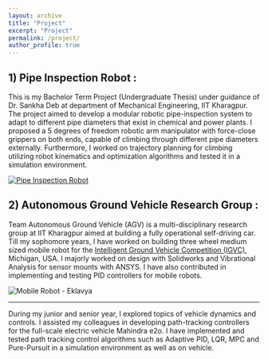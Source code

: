 ```yaml
---
layout: archive
title: "Project"
excerpt: "Project"
permalink: /project/
author_profile: true
---
```

**1) Pipe Inspection Robot :**
---
This is my Bachelor Term Project (Undergraduate Thesis) under guidance of Dr. Sankha Deb at department of Mechanical Engineering, IIT Kharagpur. The project aimed to develop a modular robotic pipe-inspection system to adapt to different pipe diameters that exist in chemical and power plants. I proposed a 5 degrees of freedom robotic arm manipulator with force-close grippers on both ends, capable of climbing through different pipe diameters externally. Furthermore, I worked on trajectory planning for climbing utilizing robot kinematics and optimization algorithms and tested it in a simulation environment.

[![Pipe Inspection Robot](http://poojankshah.github.io/images/BTP_2020_IIT_KGP.PNG)](https://www.youtube.com/watch?v=YXSAdlpo13c)

**2) Autonomous Ground Vehicle Research Group :**
---
Team Autonomous Ground Vehicle (AGV) is a multi-disciplinary research group at IIT Kharagpur aimed at building a fully operational self-driving car. Till my sophomore years, I have worked on building three wheel medium sized mobile robot for the [Intelligent Ground Vehicle Competition (IGVC)](http://www.igvc.org/), Michigan, USA. I majorly worked on design with Solidworks and Vibrational Analysis for sensor mounts with ANSYS. 
I have also contributed in implementing and testing PID controllers for mobile robots.

![Mobile Robot - Eklavya](http://poojankshah.github.io/images/IGVC_2019_IIT_KGP.PNG)

---
During my junior and senior year, I explored topics of vehicle dynamics and controls. I assisted my colleagues in developing path-tracking controllers for the full-scale electric vehicle Mahindra e2o. I have implemented and tested path tracking control algorithms such as Adaptive PID, LQR, MPC and Pure-Pursuit in a simulation environment as well as on vehicle. 


